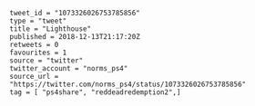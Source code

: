 ```
tweet_id = "1073326026753785856"
type = "tweet"
title = "Lighthouse"
published = 2018-12-13T21:17:20Z
retweets = 0
favourites = 1
source = "twitter"
twitter_account = "norms_ps4"
source_url = "https://twitter.com/norms_ps4/status/1073326026753785856"
tag = [ "ps4share", "reddeadredemption2",]
```

<p class='image'><img src='http://mnf.m17s.net/2018/12/13/DuU4VO5W0AYwb2Z.jpg' alt=''></p>

